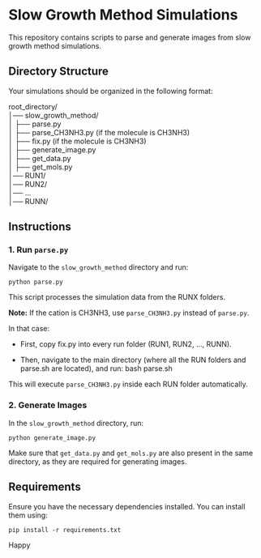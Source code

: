 # Slow Growth Method Simulations

This repository contains scripts to parse and generate images from slow growth method simulations.

## Directory Structure

Your simulations should be organized in the following format:

root_directory/  
│── slow_growth_method/  
│   ├── parse.py  
│   ├── parse_CH3NH3.py  (if the molecule is CH3NH3)  
│   ├── fix.py            (if the molecule is CH3NH3)  
│   ├── generate_image.py  
│   ├── get_data.py  
│   ├── get_mols.py  
│── RUN1/  
│── RUN2/  
│── ...  
│── RUNN/

## Instructions

### 1. Run `parse.py`

Navigate to the `slow_growth_method` directory and run:

    python parse.py

This script processes the simulation data from the RUNX folders.

**Note:** If the cation is CH3NH3, use `parse_CH3NH3.py` instead of `parse.py`.

In that case:

- First, copy fix.py into every run folder (RUN1, RUN2, ..., RUNN).

- Then, navigate to the main directory (where all the RUN folders and parse.sh are located), and run: bash parse.sh

This will execute `parse_CH3NH3.py` inside each RUN folder automatically.

### 2. Generate Images

In the `slow_growth_method` directory, run:

    python generate_image.py

Make sure that `get_data.py` and `get_mols.py` are also present in the same directory, as they are required for generating images.

## Requirements

Ensure you have the necessary dependencies installed. You can install them using:

    pip install -r requirements.txt

Happy 
